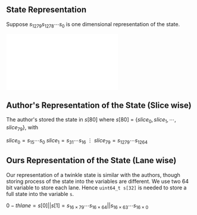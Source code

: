 
## State Representation
Suppose $s_{1279} s_{1278} \cdots s_0$ is one dimensional representation of the state.

![twinkle state](state.pdf)

## Author's Representation of the State (Slice wise)
The author's stored the state in $s[80]$ where $s[80]$ = {$slice_0, slice_1, \cdots, slice_{79}$},
with

$slice_0 = s_{15} \cdots s_{0}$
$slice_1 = s_{31} \cdots s_{16}$
$\vdots$
$slice_{79} = s_{1279} \cdots s_{1264}$

## Ours Representation of the State (Lane wise)
Our representation of a twinkle state is similar with the authors, though storing process of the
state into the variables are different. We use two 64 bit variable to store each lane. Hence
`uint64_t s[32]` is needed to store a full state into the variable `s`.

$0-th lane = s[0]||s[1] = s_{16\times 79} \cdots s_{16\times 64} ||  s_{16\times 63} \cdots s_{16\times 0}$ 
